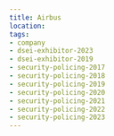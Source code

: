 ```yaml
---
title: Airbus
location:
tags:
- company
- dsei-exhibitor-2023
- dsei-exhibitor-2019
- security-policing-2017
- security-policing-2018
- security-policing-2019
- security-policing-2020
- security-policing-2021
- security-policing-2022
- security-policing-2023
---
```

